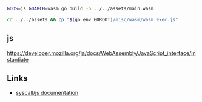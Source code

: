 ``` sh
GOOS=js GOARCH=wasm go build -o ../../assets/main.wasm

cd ../../assets && cp "$(go env GOROOT)/misc/wasm/wasm_exec.js"
```

## js

https://developer.mozilla.org/ja/docs/WebAssembly/JavaScript_interface/instantiate

##  Links

- [syscall/js documentation](https://pkg.go.dev/syscall/js)
